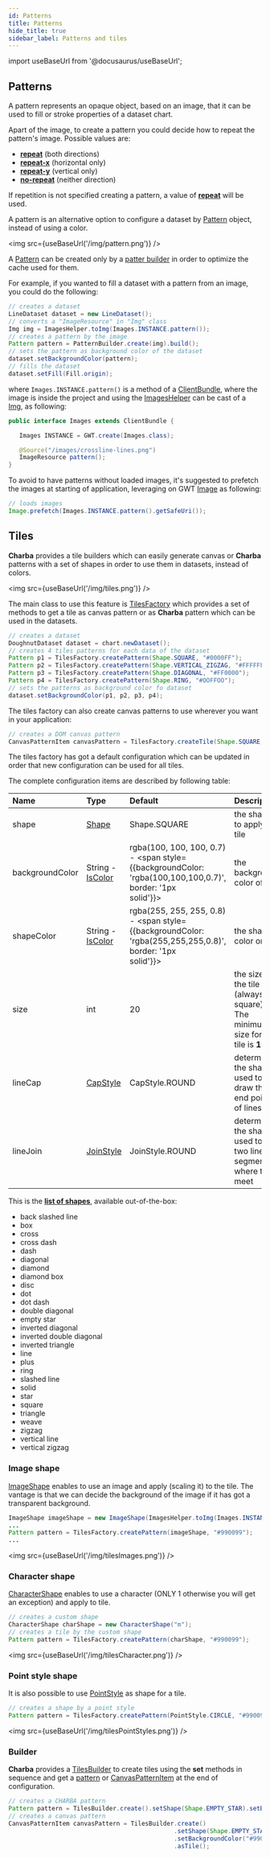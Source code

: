 ```yaml
---
id: Patterns
title: Patterns
hide_title: true
sidebar_label: Patterns and tiles
---
```

import useBaseUrl from '@docusaurus/useBaseUrl';

## Patterns

A pattern represents an opaque object, based on an image, that it can be used to fill or stroke properties of a dataset chart.

Apart of the image, to create a pattern you could decide how to repeat the pattern's image. Possible values are:

  * **[repeat](https://pepstock-org.github.io/Charba/5.4/org/pepstock/charba/client/dom/enums/Repetition.html#REPEAT)** (both directions)
  * **[repeat-x](https://pepstock-org.github.io/Charba/5.4/org/pepstock/charba/client/dom/enums/Repetition.html#REPEAT_X)** (horizontal only)
  * **[repeat-y](https://pepstock-org.github.io/Charba/5.4/org/pepstock/charba/client/dom/enums/Repetition.html#REPEAT_Y)** (vertical only)
  * **[no-repeat](https://pepstock-org.github.io/Charba/5.4/org/pepstock/charba/client/dom/enums/Repetition.html#NO_REPEAT)** (neither direction)

If repetition is not specified creating a pattern, a value of **[repeat](https://pepstock-org.github.io/Charba/5.4/org/pepstock/charba/client/dom/enums/Repetition.html#REPEAT)** will be used.

A pattern is an alternative option to configure a dataset by [Pattern](https://pepstock-org.github.io/Charba/5.4/org/pepstock/charba/client/colors/Pattern.html) object, instead of using a color.

<img src={useBaseUrl('/img/pattern.png')} />

A [Pattern](https://pepstock-org.github.io/Charba/5.4/org/pepstock/charba/client/colors/Pattern.html) can be created only by a [patter builder](https://pepstock-org.github.io/Charba/5.4/org/pepstock/charba/client/colors/PatternBuilder.html) in order to optimize the cache used for them. 

For example, if you wanted to fill a dataset with a pattern from an image, you could do the following:

```java
// creates a dataset
LineDataset dataset = new LineDataset();
// converts a "ImageResource" in "Img" class
Img img = ImagesHelper.toImg(Images.INSTANCE.pattern());
// creates a pattern by the image     
Pattern pattern = PatternBuilder.create(img).build();
// sets the pattern as background color of the dataset      
dataset.setBackgroundColor(pattern);
// fills the dataset
dataset.setFill(Fill.origin);
```

where `Images.INSTANCE.pattern()` is a method of a [ClientBundle](http://www.gwtproject.org/javadoc/latest/com/google/gwt/resources/client/ClientBundle.html), where the image is inside the project and using the [ImagesHelper](https://pepstock-org.github.io/Charba/5.4/org/pepstock/charba/client/gwt/ImagesHelper.html) can be cast of a [Img](https://pepstock-org.github.io/Charba/5.4/org/pepstock/charba/client/dom/elements/Img.html), as following:


```java
public interface Images extends ClientBundle {

   Images INSTANCE = GWT.create(Images.class);

   @Source("/images/crossline-lines.png")
   ImageResource pattern();
}
```
 
To avoid to have patterns without loaded images, it's suggested to prefetch the images at starting of application, leveraging on GWT [Image](http://www.gwtproject.org/javadoc/latest/com/google/gwt/user/client/ui/Image.html#prefetch-com.google.gwt.safehtml.shared.SafeUri-) as following:

```java
// loads images
Image.prefetch(Images.INSTANCE.pattern().getSafeUri());
```

## Tiles

**Charba** provides a tile builders which can easily generate canvas or **Charba** patterns with a set of shapes in order to use them in datasets, instead of colors.

<img src={useBaseUrl('/img/tiles.png')} />

The main class to use this feature is [TilesFactory](https://pepstock-org.github.io/Charba/5.4/org/pepstock/charba/client/colors/tiles/TilesFactory.html) which provides a set of methods to get a tile as canvas pattern or as **Charba** pattern which can be used in the datasets.

```java
// creates a dataset
DoughnutDataset dataset = chart.newDataset();
// creates 4 tiles patterns for each data of the dataset
Pattern p1 = TilesFactory.createPattern(Shape.SQUARE, "#0000FF");
Pattern p2 = TilesFactory.createPattern(Shape.VERTICAL_ZIGZAG, "#FFFFFF");
Pattern p3 = TilesFactory.createPattern(Shape.DIAGONAL, "#FF0000");
Pattern p4 = TilesFactory.createPattern(Shape.RING, "#OOFFOO");
// sets the patterns as background color fo dataset
dataset.setBackgroundColor(p1, p2, p3, p4);
```

The tiles factory can also create canvas patterns to use wherever you want in your application:

```java
// creates a DOM canvas pattern
CanvasPatternItem canvasPattern = TilesFactory.createTile(Shape.SQUARE, "#0000FF");
```

The tiles factory has got a default configuration which can be updated in order that new configuration can be used for all tiles.

The complete configuration items are described by following table:

| Name | Type | Default  | Description
| :- | :- | :- | :-
| shape | [Shape](https://pepstock-org.github.io/Charba/5.4/org/pepstock/charba/client/colors/tiles/Shape.html) | Shape.SQUARE | the shape to apply on tile
| backgroundColor | String - [IsColor](https://pepstock-org.github.io/Charba/5.4/org/pepstock/charba/client/colors/IsColor.html) | rgba(100, 100, 100, 0.7) - <span style={{backgroundColor: 'rgba(100,100,100,0.7)', border: '1px solid'}}>&nbsp;&nbsp;&nbsp;&nbsp;&nbsp;&nbsp;&nbsp;&nbsp;</span> | the background color of tile
| shapeColor | String - [IsColor](https://pepstock-org.github.io/Charba/5.4/org/pepstock/charba/client/colors/IsColor.html) | rgba(255, 255, 255, 0.8) - <span style={{backgroundColor: 'rgba(255,255,255,0.8)', border: '1px solid'}}>&nbsp;&nbsp;&nbsp;&nbsp;&nbsp;&nbsp;&nbsp;&nbsp;</span> | the shape color on tile
| size | int | 20 | the size of the tile (always a square). The minimum size for a tile is **10**.
| lineCap | [CapStyle](https://pepstock-org.github.io/Charba/5.4/org/pepstock/charba/client/enums/CapStyle.html) | CapStyle.ROUND | determines the shape used to draw the end points of lines
| lineJoin | [JoinStyle](https://pepstock-org.github.io/Charba/5.4/org/pepstock/charba/client/enums/JoinStyle.html) | JoinStyle.ROUND | determines the shape used to join two line segments where they meet

This is the **[list of shapes](https://pepstock-org.github.io/Charba/5.4/org/pepstock/charba/client/colors/tiles/Shape.html)**, available out-of-the-box:

  * back slashed line
  * box
  * cross
  * cross dash
  * dash
  * diagonal
  * diamond
  * diamond box
  * disc
  * dot
  * dot dash
  * double diagonal
  * empty star
  * inverted diagonal
  * inverted double diagonal
  * inverted triangle
  * line
  * plus
  * ring
  * slashed line
  * solid
  * star
  * square
  * triangle
  * weave
  * zigzag
  * vertical line
  * vertical zigzag

### Image shape

[ImageShape](https://pepstock-org.github.io/Charba/5.4/org/pepstock/charba/client/colors/tiles/ImageShape.html) enables to use an image and apply (scaling it) to the tile. The vantage is that we can decide the background of the image if it has got a transparent background.

```java
ImageShape imageShape = new ImageShape(ImagesHelper.toImg(Images.INSTANCE.myImage()));
...		
Pattern pattern = TilesFactory.createPattern(imageShape, "#990099");
...
```

<img src={useBaseUrl('/img/tilesImages.png')} />

### Character shape

[CharacterShape](https://pepstock-org.github.io/Charba/5.4/org/pepstock/charba/client/colors/tiles/CharacterShape.html) enables to use a character (ONLY 1 otherwise you will get an exception) and apply to tile. 

```java
// creates a custom shape
CharacterShape charShape = new CharacterShape("m");
// creates a tile by the custom shape
Pattern pattern = TilesFactory.createPattern(charShape, "#990099");
```

<img src={useBaseUrl('/img/tilesCharacter.png')} />

### Point style shape

It is also possible to use [PointStyle](https://pepstock-org.github.io/Charba/5.4/org/pepstock/charba/client/enums/PointStyle.html) as shape for a tile.

```java
// creates a shape by a point style
Pattern pattern = TilesFactory.createPattern(PointStyle.CIRCLE, "#990099");
```

<img src={useBaseUrl('/img/tilesPointStyles.png')} />

### Builder

**Charba** provides a [TilesBuilder](https://pepstock-org.github.io/Charba/5.4/org/pepstock/charba/client/colors/tiles/TilesBuilder.html) to create tiles using the **set** methods in sequence and get a [pattern](https://pepstock-org.github.io/Charba/5.4/org/pepstock/charba/client/colors/Pattern.html) or [CanvasPatternItem](https://pepstock-org.github.io/Charba/5.4/org/pepstock/charba/client/dom/elements/CanvasPatternItem.html) at the end of configuration.

```java
// creates a CHARBA pattern
Pattern pattern = TilesBuilder.create().setShape(Shape.EMPTY_STAR).setBackgroundColor("#990099").asPattern();
// creates a canvas pattern
CanvasPatternItem canvasPattern = TilesBuilder.create()
                                              .setShape(Shape.EMPTY_STAR)
                                              .setBackgroundColor("#990099")
                                              .asTile();
```
